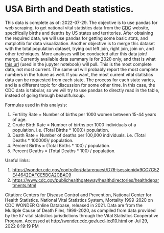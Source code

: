 # USA Birth and Death statistics.
This data is complete as of: 2022-07-29.
The objective is to use pandas for web scraping, to get national vital statistics data from the [CDC](https://www.cdc.gov/) website, specifically births and deaths by US states and territories. After obtaining the required data, we will use pandas for getting some basic stats, and matplotlib for data visualization. Another objective is to merge this dataset with the total population dataset, trying out left join, right join, join on, and other techniques. More analyses will be conducted after this data join/ merge.
Currently available data summary is for 2020 only, and that is what [this url](https://www.cdc.gov/nchs/fastats/state-and-territorial-data.htm) (used in the jupyter notebook) will pull. This is the most complete data, not most current.
The same url will probably report the most complete numbers in the future as well.
If you want, the most current vital statistics data can be requested from each state. The process for each state varies, and is a different topic for discussion for some other time.
In this case, the CDC data is tabular, so we will try to use pandas to directly read in the table, instead of going through beautifulsoup.

Formulas used in this analysis:

1) Fertility Rate = Number of births per 1000 women between 15-44 years of age.
2) Crude Birth Rate = Number of births per 1000 individuals of a population. i.e. (Total Births * 1000)/ population.
3) Death Rate = Number of deaths per 100,000 individuals. i.e. (Total Deaths * 100000)/ population.
4) Percent Births = (Total Births * 100) / population.
5) Percent Deaths = (Total Deaths * 100) / population.

Useful links:
1) https://wonder.cdc.gov/controller/datarequest/D76;jsessionid=9CC7C52E44642DAFCE5BCA2CBAC9
2) https://www.cdc.gov/publichealthgateway/healthdirectories/healthdepartments.html

Citation: Centers for Disease Control and Prevention, National Center for Health Statistics. National Vital Statistics System, Mortality 1999-2020 on CDC WONDER Online Database, released in 2021. Data are from the Multiple Cause of Death Files, 1999-2020, as compiled from data provided by the 57 vital statistics jurisdictions through the Vital Statistics Cooperative Program. Accessed at http://wonder.cdc.gov/ucd-icd10.html on Jul 29, 2022 8:19:19 PM
